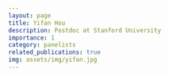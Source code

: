 ```yaml
---
layout: page
title: Yifan Hou
description: Postdoc at Stanford University
importance: 1
category: panelists
related_publications: true
img: assets/img/yifan.jpg
---
```


